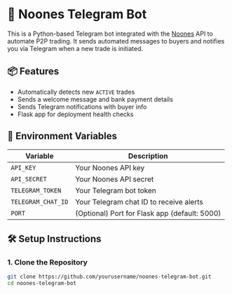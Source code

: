 # 🚀 Noones Telegram Bot

This is a Python-based Telegram bot integrated with the [Noones](https://noones.com) API to automate P2P trading. It sends automated messages to buyers and notifies you via Telegram when a new trade is initiated.

## 📦 Features

- Automatically detects new `ACTIVE` trades
- Sends a welcome message and bank payment details
- Sends Telegram notifications with buyer info
- Flask app for deployment health checks

## 🔧 Environment Variables

| Variable           | Description                              |
|--------------------|------------------------------------------|
| `API_KEY`          | Your Noones API key                      |
| `API_SECRET`       | Your Noones API secret                   |
| `TELEGRAM_TOKEN`   | Your Telegram bot token                  |
| `TELEGRAM_CHAT_ID` | Your Telegram chat ID to receive alerts |
| `PORT`             | (Optional) Port for Flask app (default: 5000) |

## 🛠️ Setup Instructions

### 1. Clone the Repository

```bash
git clone https://github.com/yourusername/noones-telegram-bot.git
cd noones-telegram-bot
